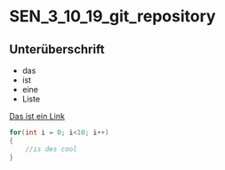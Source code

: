 # SEN_3_10_19_git_repository

## Unterüberschrift

- das
- ist
- eine
- Liste

[Das ist ein Link](http://www.htl-braunau.at/)

```csharp
for(int i = 0; i<10; i++)
{
    //is des cool
}
```